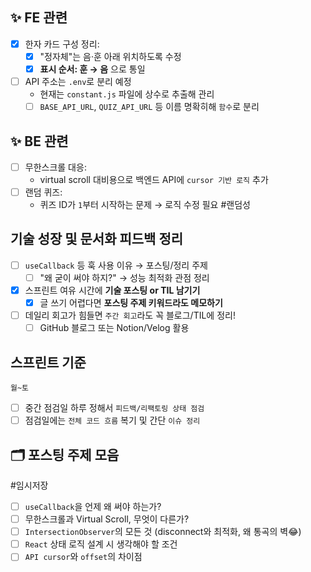 ##  ✨ FE 관련

- [x] 한자 카드 구성 정리:
  - [x] "정자체"는 음·훈 아래 위치하도록 수정
  - [x] **표시 순서: 훈 → 음** 으로 통일
- [ ] API 주소는 `.env`로 분리 예정
  - 현재는 `constant.js` 파일에 상수로 추출해 관리
  - [ ] `BASE_API_URL`, `QUIZ_API_URL` 등 이름 명확히해 `함수`로 분리

##  ✨ BE 관련

- [ ] 무한스크롤 대응:
  - virtual scroll 대비용으로 백엔드 API에 `cursor 기반 로직` 추가
- [ ] 랜덤 퀴즈:
  - 퀴즈 ID가 `1`부터 시작하는 문제 → 로직 수정 필요 #랜덤성 

##  기술 성장 및 문서화 피드백 정리

- [ ] `useCallback` 등 훅 사용 이유 → 포스팅/정리 주제
  - [ ] "왜 굳이 써야 하지?" → 성능 최적화 관점 정리
- [x] 스프린트 여유 시간에 **기술 포스팅 or TIL 남기기**
  - [x] 글 쓰기 어렵다면 **포스팅 주제 키워드라도 메모하기**
- [ ] 데일리 회고가 힘들면 `주간 회고`라도 꼭 블로그/TIL에 정리!
  - [ ] GitHub 블로그 또는 Notion/Velog 활용

## 스프린트 기준

`월~토` 
- [ ] 중간 점검일 하루 정해서 `피드백/리팩토링 상태 점검`
- [ ] 점검일에는 `전체 코드 흐름` 복기 및 간단 `이슈 정리`

## 🗂 포스팅 주제 모음 
#임시저장

- [ ] `useCallback`을 언제 왜 써야 하는가?
- [ ] 무한스크롤과 Virtual Scroll, 무엇이 다른가?
- [ ] `IntersectionObserver`의 모든 것 (disconnect와 최적화, 왜 통곡의 벽😂)
- [ ] `React` 상태 로직 설계 시 생각해야 할 조건
- [ ] `API cursor`와 `offset`의 차이점
